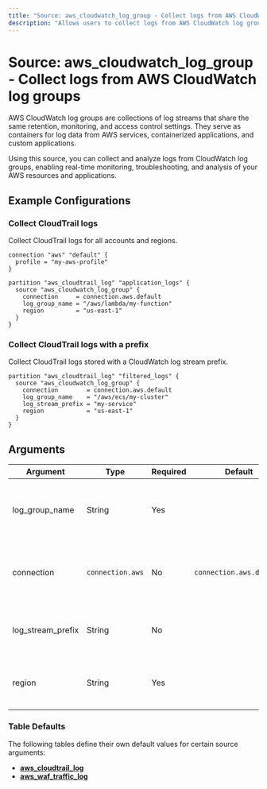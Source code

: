 ```yaml
---
title: "Source: aws_cloudwatch_log_group - Collect logs from AWS CloudWatch log groups"
description: "Allows users to collect logs from AWS CloudWatch log groups."
---
```


# Source: aws_cloudwatch_log_group - Collect logs from AWS CloudWatch log groups

AWS CloudWatch log groups are collections of log streams that share the same retention, monitoring, and access control settings. They serve as containers for log data from AWS services, containerized applications, and custom applications.

Using this source, you can collect and analyze logs from CloudWatch log groups, enabling real-time monitoring, troubleshooting, and analysis of your AWS resources and applications.

## Example Configurations

### Collect CloudTrail logs

Collect CloudTrail logs for all accounts and regions.

```hcl
connection "aws" "default" {
  profile = "my-aws-profile"
}

partition "aws_cloudtrail_log" "application_logs" {
  source "aws_cloudwatch_log_group" {
    connection     = connection.aws.default
    log_group_name = "/aws/lambda/my-function"
    region         = "us-east-1"
  }
}
```

### Collect CloudTrail logs with a prefix

Collect CloudTrail logs stored with a CloudWatch log stream prefix.

```hcl
partition "aws_cloudtrail_log" "filtered_logs" {
  source "aws_cloudwatch_log_group" {
    connection        = connection.aws.default
    log_group_name    = "/aws/ecs/my-cluster"
    log_stream_prefix = "my-service"
    region            = "us-east-1"
  }
}
```

## Arguments

| Argument          | Type             | Required | Default                  | Description                                                                                                                   |
| ----------------- | ---------------- | -------- | ------------------------ | ----------------------------------------------------------------------------------------------------------------------------- |
| log_group_name    | String           | Yes      |                          | The name of the CloudWatch Log Group to collect logs from.                                                                    |
| connection        | `connection.aws` | No       | `connection.aws.default` | The [AWS connection](https://hub.tailpipe.io/plugins/turbot/aws#connection-credentials) to use to connect to the AWS account. |
| log_stream_prefix | String           | No       |                          | The prefix to filter Log Streams within the Log Group.                                                                        |
| region            | String           | Yes      |                          | The AWS region where the Log Group is located.                                                                                |

### Table Defaults

The following tables define their own default values for certain source arguments:

- **[aws_cloudtrail_log](https://hub.tailpipe.io/plugins/turbot/aws/tables/aws_cloudtrail_log#aws_cloudwatch_log_group)**
- **[aws_waf_traffic_log](https://hub.tailpipe.io/plugins/turbot/aws/tables/aws_waf_traffic_log#aws_cloudwatch_log_group)**
